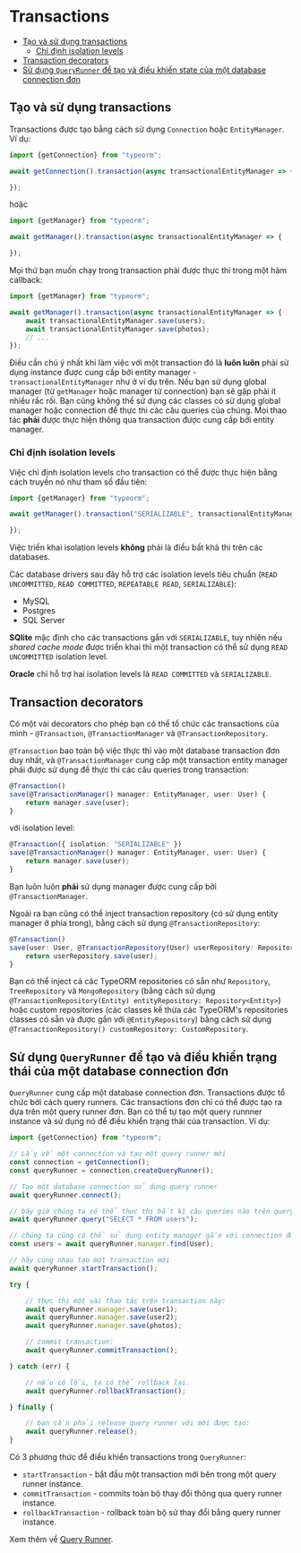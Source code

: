 # Transactions

- [Tạo và sử dụng transactions](#creating-and-using-transactions)
	- [Chỉ định isolation levels](#specifying-isolation-levels)
- [Transaction decorators](#transaction-decorators)
- [Sử dụng `QueryRunner` để tạo và điều khiển state của một database connection đơn](#using-queryrunner-to-create-and-control-state-of-single-database-connection)

## Tạo và sử dụng transactions

Transactions được tạo bằng cách sử dụng `Connection` hoặc `EntityManager`.
Ví dụ:

```typescript
import {getConnection} from "typeorm";

await getConnection().transaction(async transactionalEntityManager => {

});
```

hoặc

```typescript
import {getManager} from "typeorm";

await getManager().transaction(async transactionalEntityManager => {

});
```

Mọi thứ bạn muốn chạy trong transaction phải được thực thi trong một hàm callback:

```typescript
import {getManager} from "typeorm";

await getManager().transaction(async transactionalEntityManager => {
    await transactionalEntityManager.save(users);
    await transactionalEntityManager.save(photos);
    // ...
});
```

Điều cần chú ý nhất khi làm việc với một transaction đó là **luôn luôn** phải sử dụng instance được cung cấp bởi entity manager -
`transactionalEntityManager` như ở ví dụ trên.
Nếu bạn sử dụng global manager (từ `getManager` hoặc manager từ connection) bạn sẽ gặp phải ít nhiều rắc rối.
Bạn cũng không thể sử dụng các classes có sử dụng global manager hoặc connection để thực thi các câu queries của chúng.
Mọi thao tác **phải** được thực hiện thông qua transaction được cung cấp bởi entity manager.

### Chỉ định isolation levels

Việc chỉ định isolation levels cho transaction có thể được thực hiện bằng cách truyền nó như tham số đầu tiên:

```typescript
import {getManager} from "typeorm";

await getManager().transaction("SERIALIZABLE", transactionalEntityManager => {

});
```

Việc triển khai isolation levels **không** phải là điều bất khả thi trên các databases.

Các database drivers sau đây hỗ trợ các isolation levels tiêu chuẩn (`READ UNCOMMITTED`, `READ COMMITTED`, `REPEATABLE READ`, `SERIALIZABLE`):
* MySQL
* Postgres
* SQL Server

**SQlite** mặc định cho các transactions gắn với `SERIALIZABLE`, tuy nhiên nếu *shared cache mode* được triển khai thì một transaction có thể sử dụng `READ UNCOMMITTED` isolation level.

**Oracle** chỉ hỗ trợ hai isolation levels là `READ COMMITTED` và `SERIALIZABLE`.


## Transaction decorators

Có một vài decorators cho phép bạn có thể tổ chức các transactions của mình -
`@Transaction`, `@TransactionManager` và `@TransactionRepository`.

`@Transaction` bao toàn bộ việc thực thi vào một database transaction đơn duy nhất,
và `@TransactionManager` cung cấp một transaction entity manager phải được sử dụng để thực thi các câu queries trong transaction:

```typescript
@Transaction()
save(@TransactionManager() manager: EntityManager, user: User) {
    return manager.save(user);
}
```

với isolation level:

```typescript
@Transaction({ isolation: "SERIALIZABLE" })
save(@TransactionManager() manager: EntityManager, user: User) {
    return manager.save(user);
}
```

Bạn luôn luôn **phải** sử dụng manager được cung cấp bởi `@TransactionManager`.

Ngoài ra bạn cũng có thể inject transaction repository (có sử dụng entity manager ở phía trong), bằng cách sử dụng `@TransactionRepository`:

```typescript
@Transaction()
save(user: User, @TransactionRepository(User) userRepository: Repository<User>) {
    return userRepository.save(user);
}
```

Bạn có thể inject cả các TypeORM repositories có sẵn  như `Repository`, `TreeRepository` và `MongoRepository`
(bằng cách sử dụng `@TransactionRepository(Entity) entityRepository: Repository<Entity>`)
hoặc custom repositories (các classes kế thừa các TypeORM's repositories classes có sẵn và được gắn với `@EntityRepository`)
bằng cách sử dụng `@TransactionRepository() customRepository: CustomRepository`.

## Sử dụng `QueryRunner` để tạo và điều khiển trạng thái của một database connection đơn

`QueryRunner` cung cấp một database connection đơn.
Transactions được tổ chức bởi cách query runners.
Các transactions đơn chỉ có thể được tạo ra dựa trên một query runner đơn.
Bạn có thể tự tạo một query runnner instance và sử dụng nó để điều khiển trạng thái của transaction.
Ví dụ:

```typescript
import {getConnection} from "typeorm";

// Lấy về một connection và tạo một query runner mới
const connection = getConnection();
const queryRunner = connection.createQueryRunner();

// Tạo một database connection sử dụng query runner
await queryRunner.connect();

// bây giờ chúng ta có thể thực thi bất kì câu queries nào trên query runner, lấy ví dụ:
await queryRunner.query("SELECT * FROM users");

// chúng ta cũng có thể sử dụng entity manager gắn với connection được tạo bởi query runner:
const users = await queryRunner.manager.find(User);

// hãy cùng nhau tạo một transaction mới
await queryRunner.startTransaction();

try {

    // thực thi một vài thao tác trên transaction này:
    await queryRunner.manager.save(user1);
    await queryRunner.manager.save(user2);
    await queryRunner.manager.save(photos);

    // commit transaction:
    await queryRunner.commitTransaction();

} catch (err) {

    // nếu có lỗi, ta có thể rollback lại.
    await queryRunner.rollbackTransaction();

} finally {

    // bạn cần phải release query runner với mới được tạo:
    await queryRunner.release();
}
```

Có 3 phương thức để điều khiển transactions trong `QueryRunner`:


* `startTransaction` - bắt đầu một transaction mới bên trong một query runner instance.
* `commitTransaction` - commits toàn bộ thay đổi thông qua query runner instance.
* `rollbackTransaction` - rollback toàn bộ sử thay đổi bằng query runner instance.

Xem thêm về [Query Runner](./query-runner.md).

